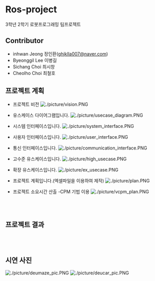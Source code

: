 # Ros-project
3학년 2학기 로봇프로그래밍 팀프로젝트

## Contributor
- inhwan Jeong 정인환(ghjklla007@naver.com)
- Byeonggil Lee 이병길
- Sichang Choi 최시창
- Cheolho Choi 최철호

## 프로젝트 계획
- 프로젝트 비전
![./picture/vision.PNG](./picture/vision.PNG)

- 유스케이스 다이어그램입니다.
![./picture/usecase_diagram.PNG](./picture/usecase_diagram.PNG)

- 시스템 인터페이스입니다.
![./picture/system_interface.PNG](./picture/system_interface.PNG)

- 사용자 인터페이스입니다.
![./picture/user_interface.PNG](./picture/user_interface.PNG)

- 통신 인터페이스입니다.
![./picture/communication_interface.PNG](./picture/communication_interface.PNG)

- 고수준 유스케이스입니다.
![./picture/high_usecase.PNG](./picture/high_usecase.PNG)

- 확장 유스케이스입니다.
![./picture/ex_usecase.PNG](./picture/ex_usecase.PNG)


- 프로젝트 계획입니다.(엑셀파일을 이용하여 제작)
![./picture/plan.PNG](./picture/plan.PNG)

- 프로젝트 소요시간 산출 -CPM 기법 이용
![./picture/vcpm_plan.PNG](./picture/cpm_plan.PNG)


<br>
<br>

## 프로젝트 결과


<br>
<br>

## 시연 사진
![./picture/deumaze_pic.PNG](./picture/deumaze_pic.PNG)
![./picture/deucar_pic.PNG](./picture/deucar_pic.PNG)
